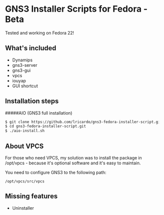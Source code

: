 # GNS3 Installer Scripts for Fedora - Beta

Tested and working on Fedora 22!

What's included
---------------
* Dynamips
* gns3-server
* gns3-gui
* vpcs
* iouyap
* GUI shortcut

Installation steps
------------------
#####AIO (GNS3 full installation)

```bash
$ git clone https://github.com/lricardo/gns3-fedora-installer-script.git
$ cd gns3-fedora-installer-script.git
$ ./aio-install.sh
```
About VPCS
----------
For those who need VPCS, my solution was to install the package in /opt/vpcs - because it's optional software and it's easy to maintain.

You need to configure GNS3 to the following path:

```
/opt/vpcs/src/vpcs
```

Missing features
-----------------
* Uninstaller
